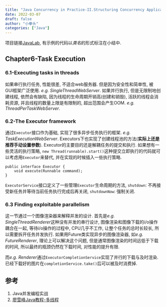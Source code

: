 ```yaml
---
title: "Java Concurrency in Practice-II.Structuring Concurrency Applications"
date: 2022-03-07
draft: false
author: "小拳头"
categories: ["Java"]
---
```

项目链接[JavaLab](https://github.com/huanruiz/JavaLab), 有示例的代码以*类名*的形式标注在小结中.

## Chapter6-Task Execution
### 6.1-Executing tasks in threads
如果串行执行任务, 性能很差, 不适合web服务器. 但是因为安全性和简单性, 被GUI框架广泛使用. *e.g. SingleThreadWebServer*. 如果并行执行, 但是无限制地创建线程, 依然会有缺陷, 因为线程的生命周期开销高(创建和销毁), 活跃的线程会消耗资源, 并且线程的数量上限是有限制的, 超出范围会产生OOM. *e.g. ThreadPerTaskWebServer*.

### 6.2-The Executor framework
通过`Executor`接口作为基础, 实现了很多异步任务执行的框架. *e.g. TaskExecutionWebServer*. Executors下也实现了创建线程池的方法(**实际上还是推荐手动设置参数**). Executor的主要目的还是解耦任务的提交和执行. 如果想有一些灵活的执行策略, `new Thread(runnable).start()`这种提交立即执行的代码就可以考虑用`Executor`来替代, 并在实现的时候插入一些执行策略. 
```
public interface Executor {
    void execute(Runnable command);
}
```

`ExecutorService`接口定义了一些管理`Executor`生命周期的方法, `shutdown`: 不再接受新任务并等待当前任务执行完成后再关闭, `shutdownNow`: 强制关闭. 

### 6.3 Finding exploitable parallelism
这一节通过一个图像渲染器来解释并发的设计. 首先是*e.g. SingleThreadRenderer*这种没有并发的串行设计, 图像渲染和图像下载的i/o操作耦合在一起, 等待i/o操作的过程中, CPU几乎不工作, 让整个任务的总时长较长, 所以需要拆开任务并发执行. 如果用Future类实现异步的图像渲染器, 如*e.g. FutureRenderer*, 理论上可以解决这个问题, 但是通常图像渲染的时间远低于下载的时间, 所以最终的瓶颈仍然在下载时间, 对性能的提升有限. 

而*e.g. Renderer*通过`ExecutorCompletionService`实现了并行的下载与及时渲染. 已经下载好的图片在`completionService.take()`后可以被及时消费掉.

## 参考
1. Java并发编程实战
2. [廖雪峰Java教程-多线程](https://www.liaoxuefeng.com/wiki/1252599548343744/1255943750561472)